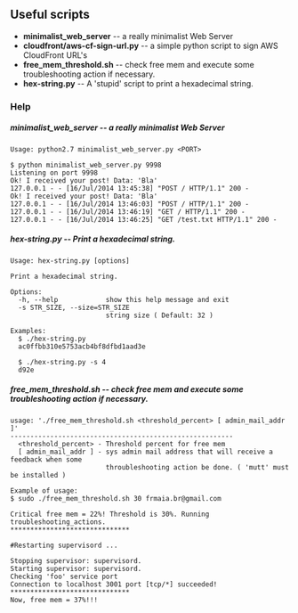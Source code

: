 ## Useful scripts

- **minimalist_web_server** -- a really minimalist Web Server
- **cloudfront/aws-cf-sign-url.py** -- a simple python script to sign AWS CloudFront URL's 
- **free_mem_threshold.sh** -- check free mem and execute some troubleshooting action if necessary.
- **hex-string.py** -- A 'stupid' script to print a hexadecimal string.


### Help

##### minimalist_web_server -- a really minimalist Web Server
```
Usage: python2.7 minimalist_web_server.py <PORT>

$ python minimalist_web_server.py 9998
Listening on port 9998 
Ok! I received your post! Data: 'Bla'
127.0.0.1 - - [16/Jul/2014 13:45:38] "POST / HTTP/1.1" 200 -
Ok! I received your post! Data: 'Bla'
127.0.0.1 - - [16/Jul/2014 13:46:03] "POST / HTTP/1.1" 200 -
127.0.0.1 - - [16/Jul/2014 13:46:19] "GET / HTTP/1.1" 200 -
127.0.0.1 - - [16/Jul/2014 13:46:25] "GET /test.txt HTTP/1.1" 200 -

```


##### hex-string.py -- Print a hexadecimal string.


```
Usage: hex-string.py [options]

Print a hexadecimal string.

Options:
  -h, --help            show this help message and exit
  -s STR_SIZE, --size=STR_SIZE
                        string size ( Default: 32 )
                        
Examples:
  $ ./hex-string.py 
  ac0ffbb310e5753acb4bf8dfbd1aad3e
  
  $ ./hex-string.py -s 4
  d92e
```

##### free_mem_threshold.sh -- check free mem and execute some troubleshooting action if necessary.


```
usage: './free_mem_threshold.sh <threshold_percent> [ admin_mail_addr ]'
--------------------------------------------------------
  <threshold_percent> - Threshold percent for free mem
  [ admin_mail_addr ] - sys admin mail address that will receive a feedback when some 
                        throubleshooting action be done. ( 'mutt' must be installed )

Example of usage:
$ sudo ./free_mem_threshold.sh 30 frmaia.br@gmail.com

Critical free mem = 22%! Threshold is 30%. Running troubleshooting_actions.
******************************

#Restarting supervisord ...

Stopping supervisor: supervisord.
Starting supervisor: supervisord.
Checking 'foo' service port
Connection to localhost 3001 port [tcp/*] succeeded!
******************************
Now, free mem = 37%!!!

```
